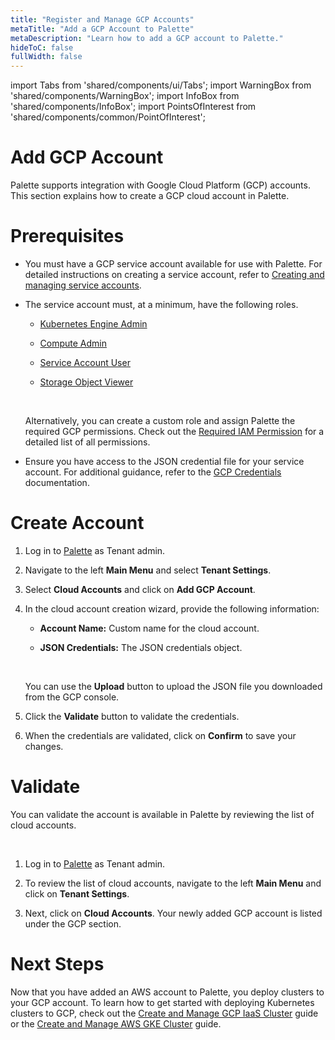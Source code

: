 ```yaml
---
title: "Register and Manage GCP Accounts"
metaTitle: "Add a GCP Account to Palette"
metaDescription: "Learn how to add a GCP account to Palette."
hideToC: false
fullWidth: false
---
```


import Tabs from 'shared/components/ui/Tabs';
import WarningBox from 'shared/components/WarningBox';
import InfoBox from 'shared/components/InfoBox';
import PointsOfInterest from 'shared/components/common/PointOfInterest';

# Add GCP Account


Palette supports integration with Google Cloud Platform (GCP) accounts. This section explains how to create a GCP cloud account in Palette. 

# Prerequisites

* You must have a GCP service account available for use with Palette. For detailed instructions on creating a service account, refer to [Creating and managing service accounts](https://cloud.google.com/iam/docs/creating-managing-service-accounts).



* The service account must, at a minimum, have the following roles. 

    - [Kubernetes Engine Admin](https://cloud.google.com/iam/docs/understanding-roles#kubernetes-engine-roles)

    - [Compute Admin](https://cloud.google.com/iam/docs/understanding-roles#compute.admin)

    - [Service Account User](https://cloud.google.com/iam/docs/understanding-roles#iam.serviceAccountUser)

    - [Storage Object Viewer](https://cloud.google.com/iam/docs/understanding-roles#storage.objectViewer)

    <br />

    <InfoBox>

    Alternatively, you can create a custom role and assign Palette the required GCP permissions. Check out the [Required IAM Permission](/clusters/public-cloud/gcp/required-permissions) for a detailed list of all permissions.

    </InfoBox>




* Ensure you have access to the JSON credential file for your service account. For additional guidance, refer to the [GCP Credentials](https://developers.google.com/workspace/guides/create-credentials) documentation.

# Create Account


1. Log in to [Palette](https://console.spectrocloud.com) as Tenant admin.


2. Navigate to the left **Main Menu** and select **Tenant Settings**.


3. Select **Cloud Accounts** and click on **Add GCP Account**.


4. In the cloud account creation wizard, provide the following information:
   * **Account Name:** Custom name for the cloud account.

   * **JSON Credentials:** The JSON credentials object.

    <br />

   <InfoBox>

    You can use the **Upload** button to upload the JSON file you downloaded from the GCP console.

   </InfoBox>


5. Click the **Validate** button to validate the credentials. 


6. When the credentials are validated, click on **Confirm** to save your changes.

# Validate

You can validate the account is available in Palette by reviewing the list of cloud accounts. 

<br />

1. Log in to [Palette](https://console.spectrocloud.com) as Tenant admin.


2. To review the list of cloud accounts, navigate to the left **Main Menu** and click on **Tenant Settings**. 


3. Next, click on **Cloud Accounts**. Your newly added GCP account is listed under the GCP section.


# Next Steps


Now that you have added an AWS account to Palette, you deploy clusters to your GCP account. To learn how to get started with deploying Kubernetes clusters to GCP, check out the [Create and Manage GCP IaaS Cluster](/clusters/public-cloud/aws/create-cluster) guide or the [Create and Manage AWS GKE Cluster](/clusters/public-cloud/aws/eks) guide.
